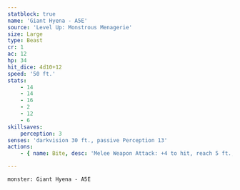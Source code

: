 ```yaml
---
statblock: true
name: 'Giant Hyena - A5E'
source: 'Level Up: Monstrous Menagerie'
size: Large
type: Beast
cr: 1
ac: 12
hp: 34
hit_dice: 4d10+12
speed: '50 ft.'
stats:
    - 14
    - 14
    - 16
    - 2
    - 12
    - 6
skillsaves:
    perception: 3
senses: 'darkvision 30 ft., passive Perception 13'
actions:
    - { name: Bite, desc: 'Melee Weapon Attack: +4 to hit, reach 5 ft., one target. Hit: 9 (2d6+2) piercing damage. If this damage reduces the target to 0 hit points, the hyena can use its bonus action to move half its Speed and make a second bite attack.' }

---
```

```statblock
monster: Giant Hyena - A5E
```
